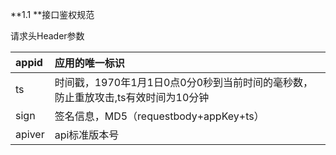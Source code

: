 **1.1 **接口鉴权规范

请求头Header参数

| appid | 应用的唯一标识 |
| :--- | :--- |
| ts | 时间戳，1970年1月1日0点0分0秒到当前时间的毫秒数，防止重放攻击,ts有效时间为10分钟 |
| sign | 签名信息，MD5（requestbody+appKey+ts） |
| apiver | api标准版本号 |



